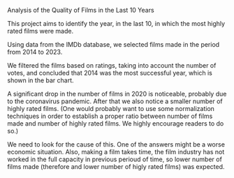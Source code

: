 Analysis of the Quality of Films in the Last 10 Years

This project aims to identify the year, in the last 10, in which the most highly rated films were made. 

Using data from the IMDb database, we selected films made in the period from 2014 to 2023. 

We filtered the films based on ratings, taking into account the number of votes, and concluded that 2014 was the most successful year, which is shown in the bar chart. 

A significant drop in the number of films in 2020 is noticeable, probably due to the coronavirus pandemic. After that we also notice a smaller number of highly rated films. (One would probably want to use some normalization techniques in order to establish a proper ratio between number of films made and number of highly rated films. We highly encourage readers to do so.)

We need to look for the cause of this. One of the answers might be a worse economic situation. Also, making a film takes time, the film industry has not worked in the full capacity in previous perioud of time, so lower number of films made (therefore and lower number of higly rated films) was expected.
